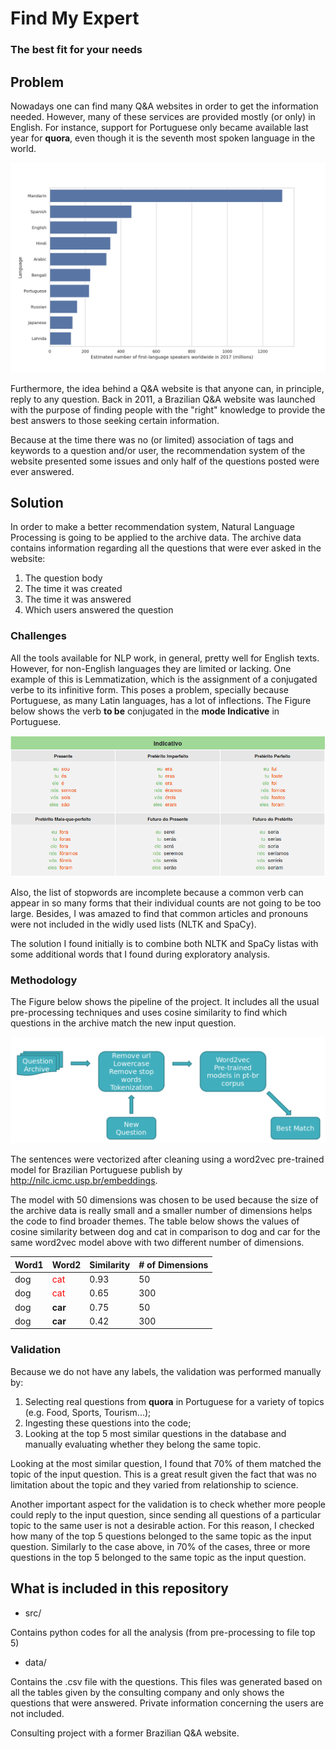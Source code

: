 # Find My Expert
### The best fit for your needs


## Problem

Nowadays one can find many Q&A websites in order to get the information needed. However, many of these services are provided mostly (or only) in English. For instance, support for Portuguese only became available last year for **quora**, even though it is the seventh most spoken language in the world. 

![title](./images/linguas_esta.jpg)


Furthermore, the idea behind a Q&A website is that anyone can, in principle, reply to any question. 
Back in 2011, a Brazilian Q&A website was launched with the purpose of finding people with the "right" knowledge to provide the best answers to those seeking certain information. 

Because at the time there was no (or limited) association of tags and keywords to a question and/or user, the recommendation system of the website presented some issues and only half of the questions posted were ever answered.

## Solution

In order to make a better recommendation system, Natural Language Processing is going to be applied to the archive data. The archive data contains information regarding all the questions that were ever asked in the website:

1) The question body
2) The time it was created
3) The time it was answered
4) Which users answered the question

### Challenges

All the tools available for NLP work, in general, pretty well for English texts. However, for non-English languages they are limited or lacking. One example of this is Lemmatization, which is the assignment of a conjugated verbe to its infinitive form.  This poses a problem, specially because Portuguese, as many Latin languages, has a lot of inflections. The Figure below shows the verb **to be** conjugated in the **mode Indicative** in Portuguese.

![title](./images/conjugacao_ser.png)

Also, the list of stopwords are incomplete because a common verb can appear in so many forms that their individual counts are not going to be too large. Besides, I was amazed to find that common articles and pronouns were not included in the widly used lists (NLTK and SpaCy).

The solution I found initially is to combine both NLTK and SpaCy listas with some additional words that I found during exploratory analysis. 

### Methodology

The Figure below shows the pipeline of the project. It includes all the usual pre-processing techniques and uses cosine similarity to find which questions in the archive match the new input question.

![title](./images/metodologia.png)

The sentences were vectorized after cleaning using a word2vec pre-trained model for Brazilian Portuguese publish by
http://nilc.icmc.usp.br/embeddings.

The model with 50 dimensions was chosen to be used because the size of the archive data is really small and a smaller number of dimensions helps the code to find broader themes. The table below shows the values of cosine similarity between dog and cat in comparison to dog and car for the same word2vec model above with two different number of dimensions. 

| Word1  | Word2  | Similarity | # of Dimensions|
|--------|--------|------------|----------------|
|dog     |<span style="color:red">cat</span>|0.93|50|
|dog     |<span style="color:red">cat</span>|0.65|300|
|dog     | **car**|0.75|50|
|dog     | **car**|0.42|300|

### Validation

Because we do not have any labels, the validation was performed manually by:

1) Selecting real questions from **quora** in Portuguese for a variety of topics (e.g. Food, Sports, Tourism...);
2) Ingesting these questions into the code;
3) Looking at the top 5 most similar questions in the database and manually evaluating whether they belong the same topic.

Looking at the most similar question, I found that 70% of them matched the topic of the input question. This is a great result given the fact that was no limitation about the topic and they varied from relationship to science. 

Another important aspect for the validation is to check whether more people could reply to the input question, since sending all questions of a particular topic to the same user is not a desirable action. For this reason, I checked how many of the top 5 questions belonged to the same topic as the input question.  Similarly to the case above, in 70% of the cases, three or more questions in the top 5 belonged to the same topic as the input question. 

## What is included in this repository

- src/

Contains python codes for all the analysis (from pre-processing to file top 5)

- data/

Contains the .csv file with the questions. This files was generated based on all the tables given by the consulting company and only shows the questions that were answered. Private information concerning the users are not included.

Consulting project with a former Brazilian Q&A website.

